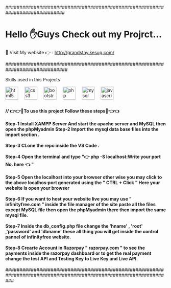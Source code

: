 #############################################################################

<h1 align="left">Hello ✋Guys Check out my Projrct...</h1>

🤗 Visit My website 👉 : http://grandstay.kesug.com/

##############################################################################


Skills used in this Projects

<div align="left">
  <img src="https://cdn.jsdelivr.net/gh/devicons/devicon/icons/html5/html5-original.svg" height="40" alt="html5 logo"  />
  <img width="12" />
  <img src="https://cdn.jsdelivr.net/gh/devicons/devicon/icons/css3/css3-original.svg" height="40" alt="css3 logo"  />
  <img width="12" />
  <img src="https://cdn.jsdelivr.net/gh/devicons/devicon/icons/bootstrap/bootstrap-original.svg" height="40" alt="bootstrap logo"  />
  <img width="12" />
  <img src="https://cdn.jsdelivr.net/gh/devicons/devicon/icons/php/php-original.svg" height="40" alt="php logo"  />
  <img width="12" />
  <img src="https://cdn.jsdelivr.net/gh/devicons/devicon/icons/mysql/mysql-original.svg" height="40" alt="mysql logo"  />
  <img width="12" />
  <img src="https://cdn.jsdelivr.net/gh/devicons/devicon/icons/javascript/javascript-original.svg" height="40" alt="javascript logo"  />
</div>

###

<h4 align="left">// 👉👉👀To use this project Follow these steps👀👈👈<br><br>Step-1 Install XAMPP Server And start the apache server and MySQL then open the phpMyadmin Step-2 Import the mysql data base files into the import section .<br><br>Step-3 CLone the repo inside the VS Code .<br><br>Step-4 Open the terminal and type "👉 php -S localhost:Write your port No. here 👈 "<br><br>Step-5 Open the localhost into your browser other wise you may click to the above localhos:port generated using the " CTRL + Click " Here your website is open your browser<br><br>Step-6 If you want to host your website live you may use " infinityfree.com " inside the file manager of the site paste all the files except MySQL file then open the phpMyadmin there then import the same mysql file.<br><br>Step-7 Inside the db_config.php file change the 'hname' , 'root' ,'password' and 'dbname' these all thing you will get inside the control pannel of infinityfree website.<br><br>Step-8 Crearte Account in Razorpay " razorpay.com " to see the payments inside the razorpay dashboard or to get the real payment change the test API and Testing Key to Live Key and Live API.</h4>
###################################################################################################################
